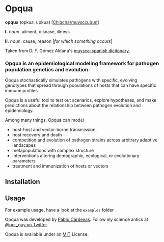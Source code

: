 # Opqua

**opqua** (opkua, upkua) \[[Chibcha/muysccubun](https://en.wikipedia.org/wiki/Chibcha_language)\]

**I.** *noun*. ailment, disease, illness

**II.** *noun*. cause, reason \[*for which something occurs*\]

Taken from D. F. Gómez Aldana's
[muysca-spanish dictionary](http://muysca.cubun.org/opqua).

### Opqua is an epidemiological modeling framework for pathogen population genetics and evolution.

Opqua stochastically simulates pathogens with specific, evolving genotypes that
spread through populations of hosts that can have specific immune profiles.

Opqua is a useful tool to test out scenarios, explore hypotheses, and make
predictions about the relationship between pathogen evolution and epidemiology.

Among many things, Opqua can model
- host-host and vector-borne transmission,
- host recovery and death
- competition and evolution of pathogen strains across arbitrary adaptive
landscapes
- metapopulations with complex structure
- interventions altering demographic, ecological, or evolutionary parameters
- treatment and immunization of hosts or vectors

## Installation


## Usage

For example usage, have a look at the ```examples``` folder

Opqua was developed by [Pablo Cárdenas](https://pablo-cardenas.com).
Follow my science antics at [@pcr_guy on Twitter](https://twitter.com/pcr_guy).

Opqua is available under an [MIT](https://choosealicense.com/licenses/mit/)
License.
